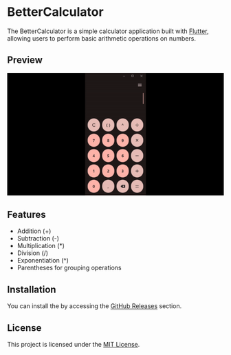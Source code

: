 # BetterCalculator

The BetterCalculator is a simple calculator application built with [Flutter](https://flutter.dev/), allowing users to perform basic arithmetic operations on numbers.

## Preview

![BetterCalculator Gif](preview/preview_app.gif)

## Features

- Addition (+)
- Subtraction (-)
- Multiplication (\*)
- Division (/)
- Exponentiation (^)
- Parentheses for grouping operations

## Installation

You can install the by accessing the [GitHub Releases](https://github.com/gbrissi/better_calculator/releases) section.

## License

This project is licensed under the [MIT License](LICENSE).
